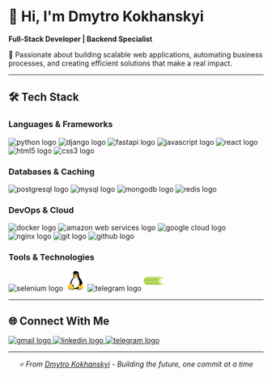 # 👋 Hi, I'm Dmytro Kokhanskyi

**Full-Stack Developer | Backend Specialist**

🚀 Passionate about building scalable web applications, automating business processes, and creating efficient solutions that make a real impact.

---

## 🛠️ Tech Stack

### **Languages & Frameworks**
<p>
<img src="https://skillicons.dev/icons?i=python" height="40" alt="python logo" />
<img src="https://skillicons.dev/icons?i=django" height="40" alt="django logo" />
<img src="https://skillicons.dev/icons?i=fastapi" height="40" alt="fastapi logo" />
<img src="https://skillicons.dev/icons?i=js" height="40" alt="javascript logo" />
<img src="https://skillicons.dev/icons?i=react" height="40" alt="react logo" />
<img src="https://skillicons.dev/icons?i=html" height="40" alt="html5 logo" />
<img src="https://skillicons.dev/icons?i=css" height="40" alt="css3 logo" />
</p>

### **Databases & Caching**
<p>
<img src="https://skillicons.dev/icons?i=postgresql" height="40" alt="postgresql logo" />
<img src="https://skillicons.dev/icons?i=mysql" height="40" alt="mysql logo" />
<img src="https://skillicons.dev/icons?i=mongodb" height="40" alt="mongodb logo" />
<img src="https://skillicons.dev/icons?i=redis" height="40" alt="redis logo" />
</p>

### **DevOps & Cloud**
<p>
<img src="https://skillicons.dev/icons?i=docker" height="40" alt="docker logo" />
<img src="https://skillicons.dev/icons?i=aws" height="40" alt="amazon web services logo" />
<img src="https://skillicons.dev/icons?i=gcp" height="40" alt="google cloud logo" />
<img src="https://skillicons.dev/icons?i=nginx" height="40" alt="nginx logo" />
<img src="https://skillicons.dev/icons?i=git" height="40" alt="git logo" />
<img src="https://skillicons.dev/icons?i=github" height="40" alt="github logo" />
</p>

### **Tools & Technologies**
<p>
<img src="https://cdn.jsdelivr.net/gh/devicons/devicon/icons/selenium/selenium-original.svg" height="40" alt="selenium logo" />
<img src="https://raw.githubusercontent.com/devicons/devicon/master/icons/linux/linux-original.svg" height="40" alt="linux logo" />
<img src="https://upload.wikimedia.org/wikipedia/commons/8/82/Telegram_logo.svg" height="40" alt="telegram logo" />
<img src="https://raw.githubusercontent.com/celery/celery/main/docs/images/celery_512.png" height="40" alt="celery logo" />
</p>

---

## 🌐 Connect With Me

<p>
<a href="mailto:dimakohanskyi@gmail.com">
  <img src="https://skillicons.dev/icons?i=gmail" height="40" alt="gmail logo" />
</a>
<a href="https://www.linkedin.com/in/dima-kohanskyi2001/">
  <img src="https://skillicons.dev/icons?i=linkedin" height="40" alt="linkedin logo" />
</a>
<a href="https://t.me/dima_dkt">
  <img src="https://upload.wikimedia.org/wikipedia/commons/8/82/Telegram_logo.svg" height="40" alt="telegram logo" />
</a>
</p>

---

<div align="center">
  <i>⭐️ From <a href="https://github.com/YOUR_GITHUB_USERNAME">Dmytro Kokhanskyi</a> - Building the future, one commit at a time</i>
</div>
